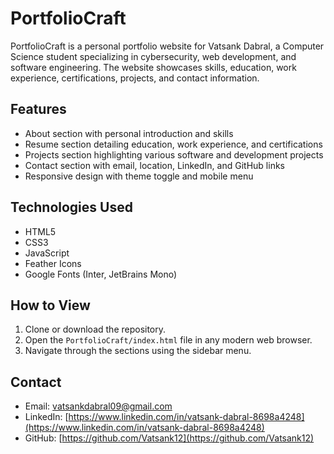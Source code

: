 # PortfolioCraft

PortfolioCraft is a personal portfolio website for Vatsank Dabral, a Computer Science student specializing in cybersecurity, web development, and software engineering. The website showcases skills, education, work experience, certifications, projects, and contact information.

## Features

- About section with personal introduction and skills
- Resume section detailing education, work experience, and certifications
- Projects section highlighting various software and development projects
- Contact section with email, location, LinkedIn, and GitHub links
- Responsive design with theme toggle and mobile menu

## Technologies Used

- HTML5
- CSS3
- JavaScript
- Feather Icons
- Google Fonts (Inter, JetBrains Mono)

## How to View

1. Clone or download the repository.
2. Open the `PortfolioCraft/index.html` file in any modern web browser.
3. Navigate through the sections using the sidebar menu.

## Contact

- Email: vatsankdabral09@gmail.com
- LinkedIn: [https://www.linkedin.com/in/vatsank-dabral-8698a4248](https://www.linkedin.com/in/vatsank-dabral-8698a4248)
- GitHub: [https://github.com/Vatsank12](https://github.com/Vatsank12)
